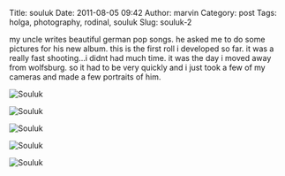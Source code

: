 Title: souluk
Date: 2011-08-05 09:42
Author: marvin
Category: post
Tags: holga, photography, rodinal, souluk
Slug: souluk-2

my uncle writes beautiful german pop songs. he asked me to do some
pictures for his new album. this is the first roll i developed so far.
it was a really fast shooting...i didnt had much time. it was the day i
moved away from wolfsburg. so it had to be very quickly and i just took
a few of my cameras and made a few portraits of him.

![Souluk]({static}/images/6001589500_50dbe4ffe5_b.jpg)

![Souluk]({static}/images/6001589396_cd65351345_b.jpg)

![Souluk]({static}/images/6001589224_b68c54823f_b.jpg)

![Souluk]({static}/images/6001589068_0029dea55e_b.jpg)

![Souluk]({static}/images/6001588934_f0a4d24216_b.jpg)

